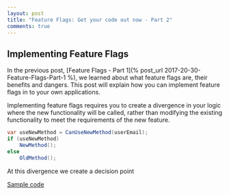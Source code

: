 ```yaml
---
layout: post
title: "Feature Flags: Get your code out now - Part 2"
comments: true
---
```


## Implementing Feature Flags

In the previous post, [Feature Flags - Part 1](% post_url 2017-20-30-Feature-Flags-Part-1 %), we learned about what feature flags are, their benefits and dangers. This post will explain how you can implement feature flags in to your own applications.

Implementing feature flags requires you to create a divergence in your logic where the new functionality will be called, rather than modifying the existing functionality to meet the requirements of the new feature.

```csharp
var useNewMethod = CanUseNewMethod(userEmail);
if (useNewMethod)
    NewMethod();
else
    OldMethod();
```

At this divergence we create a decision point 

[Sample code](https://github.com/OnyxPrime/FeatureFlagsDemo)

